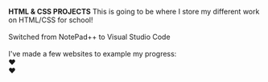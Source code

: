 <b>HTML & CSS PROJECTS</b>
This is going to be where I store my different work on HTML/CSS for school!
<br>
<br>
Switched from NotePad++ to Visual Studio Code
<br>
<br>
I've made a few websites to example my progress:
<br>
♥ 
<br>
♥
